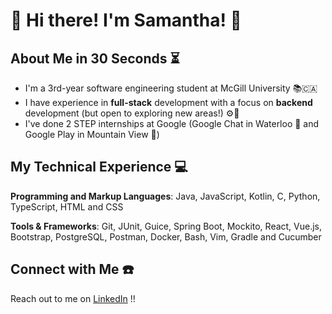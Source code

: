 # 🌟 Hi there! I'm Samantha! 🌟

## About Me in 30 Seconds ⏳
- I'm a 3rd-year software engineering student at McGill University 📚🇨🇦
- I have experience in **full-stack** development with a focus on **backend** development (but open to exploring new areas!) ⚙️📱
- I've done 2 STEP internships at Google (Google Chat in Waterloo 🍁 and Google Play in Mountain View 🦖)

## My Technical Experience 💻
**Programming and Markup Languages**: Java, JavaScript, Kotlin, C, Python, TypeScript, HTML and CSS

**Tools & Frameworks**: Git, JUnit, Guice, Spring Boot, Mockito, React, Vue.js, Bootstrap, PostgreSQL, Postman, Docker, Bash, Vim, Gradle and Cucumber

<!--## My Projects 💫
Get to know my projects better [here]()! -->

## Connect with Me ☎️
Reach out to me on [LinkedIn](https://www.linkedin.com/in/samantha-perez-hoffman/) !!

<!--
**samperezh/samperezh** is a ✨ _special_ ✨ repository because its `README.md` (this file) appears on your GitHub profile.

Here are some ideas to get you started:

- 🔭 I’m currently working on ...
- 🌱 I’m currently learning ...
- 👯 I’m looking to collaborate on ...
- 🤔 I’m looking for help with ...
- 💬 Ask me about ...
- 📫 How to reach me: ...
- 😄 Pronouns: ...
- ⚡ Fun fact: ...
-->
